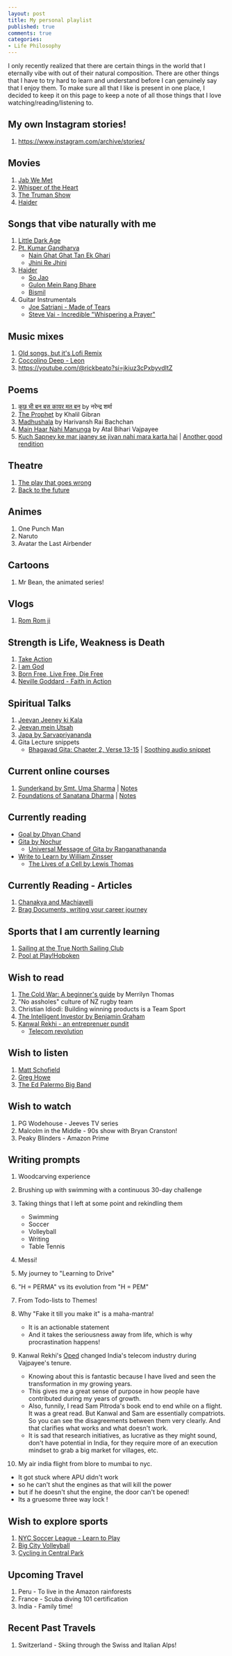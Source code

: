 ```yaml
---
layout: post
title: My personal playlist
published: true
comments: true
categories:
- Life Philosophy
---
```


I only recently realized that there are certain things in the world that I eternally vibe with out of their natural composition. There are other things that I have to try hard to learn and understand before I can genuinely say that I enjoy them. To make sure all that I like is present in one place, I decided to keep it on this page to keep a note of all those things that I love watching/reading/listening to. 

## My own Instagram stories!
1. https://www.instagram.com/archive/stories/

## Movies
1. [Jab We Met](https://www.imdb.com/title/tt1093370/)
2. [Whisper of the Heart](https://www.imdb.com/title/tt0113824/)
3. [The Truman Show](https://www.imdb.com/title/tt0120382/)
4. [Haider](https://www.imdb.com/title/tt3390572/)

## Songs that vibe naturally with me
1. [Little Dark Age](https://music.youtube.com/watch?v=ETEg-SB01QY&si=m2pNNlSB0dmkBMG4)
2. [Pt. Kumar Gandharva](https://en.wikipedia.org/wiki/Kumar_Gandharva)
   - [Nain Ghat Ghat Tan Ek Ghari](https://music.youtube.com/watch?v=AUFzPlBasio&si=Il5JnXQg8sMJMvaw)
   - [Jhini Re Jhini](https://youtu.be/nkPftO3O730)
3. [Haider](https://www.imdb.com/title/tt3390572/)
   - [So Jao](https://youtu.be/H-km32aDmxY)
   - [Gulon Mein Rang Bhare](https://www.youtube.com/watch?v=KNQ7ElKRtAs&pp=ygUMaGFpZGVyIHNvbmdz)
   - [Bismil](https://youtu.be/p6ZxI5_A69M)
4. Guitar Instrumentals
   - [Joe Satriani - Made of Tears](https://www.youtube.com/watch?v=M4lsB-B1O7U)
   - [Steve Vai - Incredible "Whispering a Prayer"](https://youtu.be/ZWRySOtRuiQ?si=wnKGqIBc12moHIzF)

## Music mixes
1. [Old songs, but it's Lofi Remix](https://youtu.be/BrnDlRmW5hs?si=2jecTT1rNKj3_gPy)
2. [Coccolino Deep - Leon](https://www.youtube.com/watch?v=KWUVTxkl5rI)
3. https://youtube.com/@rickbeato?si=jkiuz3cPxbyvdItZ

## Poems
1. [कुछ भी बन बस कायर मत बन](http://kavitakosh.org/kk/%E0%A4%95%E0%A5%81%E0%A4%9B_%E0%A4%AD%E0%A5%80_%E0%A4%AC%E0%A4%A8_%E0%A4%AC%E0%A4%B8_%E0%A4%95%E0%A4%BE%E0%A4%AF%E0%A4%B0_%E0%A4%AE%E0%A4%A4_%E0%A4%AC%E0%A4%A8_/_%E0%A4%A8%E0%A4%B0%E0%A5%87%E0%A4%A8%E0%A5%8D%E0%A4%A6%E0%A5%8D%E0%A4%B0_%E0%A4%B6%E0%A4%B0%E0%A5%8D%E0%A4%AE%E0%A4%BE) by नरेन्द्र शर्मा
2. [The Prophet](https://en.wikipedia.org/wiki/The_Prophet_(book)) by Khalil Gibran
3. [Madhushala](https://youtu.be/0nsWU-4R3mw) by Harivansh Rai Bachchan
4. [Main Haar Nahi Manunga](https://youtu.be/5QMEmtC7G20) by Atal Bihari Vajpayee
5. [Kuch Sapney ke mar jaaney se jivan nahi mara karta hai](https://youtu.be/hl9Ppi_d5cc) | [Another good rendition](https://youtu.be/mH1BHikh2GM)

## Theatre
1. [The play that goes wrong](https://www.newyorktheatreguide.com/show/14790-the-play-that-goes-wrong-tickets)
2. [Back to the future](https://www.newyorktheatreguide.com/show/26018-back-to-the-future-tickets)

## Animes
1. One Punch Man
2. Naruto
3. Avatar the Last Airbender

## Cartoons
1. Mr Bean, the animated series!

## Vlogs
1. [Rom Rom ji](https://youtube.com/@romromji?si=Ldi1Q9SL3XobIPG6)

## Strength is Life, Weakness is Death
1. [Take Action](https://youtu.be/xktn-KkQIZw?si=Op6KaZPs4Ykrnb4e)
2. [I am God](https://youtu.be/y0DlUcPgAoY?si=j0s-KnJnPYsjrQ0_)
3. [Born Free, Live Free, Die Free](https://youtu.be/xktn-KkQIZw?si=PCj_74YxbfIZSMhP)
4. [Neville Goddard - Faith in Action](https://youtu.be/4cHzkgJThFU?si=XB7j3JnPJfY0eUcs)

## Spiritual Talks
1. [Jeevan Jeeney ki Kala](https://youtu.be/mVBl__RbDsI)
2. [Jeevan mein Utsah](https://youtu.be/JnGvHt4aorY)
3. [Japa by Sarvapriyananda](https://youtu.be/ihjl6C61is8?si=Qz5bsKJ6WKibl-5o)
4. Gita Lecture snippets
   - [Bhagavad Gita: Chapter 2, Verse 13-15](https://github.com/kislayabhi/kislayabhi.github.io/blob/master/_posts/Gita.md) | [Soothing audio snippet](https://youtu.be/QD6PMVBDrZ4?t=1990)  

## Current online courses
1. [Sunderkand by Smt. Uma Sharma](https://youtu.be/QZoJ5rbu65E) | [Notes](https://docs.google.com/document/d/1ke8AWx5qmxLOrPC1_C1CGBw_p7wyyg5dCmLWkpfZ_3o/edit)
2. [Foundations of Sanatana Dharma](https://www.youtube.com/watch?v=fK_1yR1ZU_U&ab_channel=LearnSanskritOnline%3Avyoma-samskrta-pathasala) | [Notes](https://docs.google.com/document/d/17A87CVBnX53Ulfvi5NFigYXaxXqLcg_GitlaHvuu72Q/edit)

## Currently reading
*  [Goal by Dhyan Chand](http://bharatiyahockey.org/granthalaya/goal/)
*  [Gita by Nochur](https://voiceofrishis.myshopify.com/products/srimad-bhagavad-gita-elixir-of-eternal-wisdom-paperback)
     * [Universal Message of Gita by Ranganathananda](https://www.goodreads.com/book/show/1203062.Universal_Message_of_the_Bhagavad_Gita_Vol_1?from_search=true&from_srp=true&qid=d4jh3Lk9LY&rank=1) 
*  [Write to Learn by William Zinsser](https://goodreads.com/book/show/585474.Writing_to_Learn)
     * [The Lives of a Cell by Lewis Thomas](https://www.goodreads.com/book/show/294368.The_Lives_of_a_Cell?from_search=true&from_srp=true&qid=11e2221lE7&rank=1)

## Currently Reading - Articles
1. [Chanakya and Machiavelli](https://swarajyamag.com/featured/chanakya-and-machiavelli-two-realists-in-comparison)
2. [Brag Documents, writing your career journey](https://jvns.ca/blog/brag-documents/)

## Sports that I am currently learning
1. [Sailing at the True North Sailing Club](https://sailtruenorth.com/)
2. [Pool at Play!Hoboken](https://playhoboken.com/)

## Wish to read
1. [The Cold War: A beginner's guide](https://archive.org/details/coldwarbeginners0000thom) by Merrilyn Thomas
2. "No assholes" culture of NZ rugby team
3. Christian Idiodi: Building winning products is a Team Sport
4. [The Intelligent Investor by Benjamin Graham](https://www.goodreads.com/book/show/106835.The_Intelligent_Investor)
5. [Kanwal Rekhi - an entreprenuer pundit](https://kanwalrekhi.com/)
    - [Telecom revolution](https://www.linkedin.com/posts/kanwalrekhi_dot-hatao-desh-bachao-activity-7232880566948282368-RxL3?utm_source=share&utm_medium=member_ios)


## Wish to listen
1. [Matt Schofield](https://music.youtube.com/channel/UCJa1nIOOZ4HVM5v5ptCZAVw?si=anvwftx_RSbgz0kn)
2. [Greg Howe](https://music.youtube.com/channel/UCrLnkg-SiP0WpZrt1CZpTLA?si=hbhybO7SAW6Adb3v)
3. [The Ed Palermo Big Band](https://music.youtube.com/channel/UCxptQ3TtgatX4DnVUWeCZ5A?si=HFnzb83dcvqdS8Et)

## Wish to watch
1. PG Wodehouse - Jeeves TV series
2. Malcolm in the Middle - 90s show with Bryan Cranston!
3. Peaky Blinders - Amazon Prime

## Writing prompts
1. Woodcarving experience
2. Brushing up with swimming with a continuous 30-day challenge
3. Taking things that I left at some point and rekindling them
   - Swimming
   - Soccer
   - Volleyball
   - Writing
   - Table Tennis
4. Messi!
5. My journey to "Learning to Drive"
6. "H = PERMA" vs its evolution from "H = PEM"
7. From Todo-lists to Themes!
8. Why "Fake it till you make it" is a maha-mantra!
   - It is an actionable statement
   - And it takes the seriousness away from life, which is why procrastination happens!

9. Kanwal Rekhi's [Oped](https://www.linkedin.com/posts/kanwalrekhi_dot-hatao-desh-bachao-activity-7232880566948282368-RxL3?utm_source=share&utm_medium=member_ios) changed India's telecom industry during Vajpayee's tenure.
   - Knowing about this is fantastic because I have lived and seen the transformation in my growing years.
   - This gives me a great sense of purpose in how people have contributed during my years of growth.
   - Also, funnily, I read Sam Pitroda's book end to end while on a flight. It was a great read. But Kanwal and Sam are essentially compatriots. So you can see the disagreements between them very clearly. And that clarifies what works and what doesn't work.
   - It is sad that research initiatives, as lucrative as they might sound, don't have potential in India, for they require more of an execution mindset to grab a big market for villages, etc.

10. My air india flight from blore to mumbai to nyc.
   - It got stuck where APU didn't work
   - so he can't shut the engines as that will kill the power
   - but if he doesn't shut the engine, the door can't be opened!
   - Its a gruesome three way lock !



## Wish to explore sports
1. [NYC Soccer League - Learn to Play](https://www.betterplayer.com/)
2. [Big City Volleyball](https://bigcityvolleyball.com/adult-classes)
3. [Cycling in Central Park](https://www.crca.net/join-crca)

## Upcoming Travel
1. Peru - To live in the Amazon rainforests
2. France - Scuba diving 101 certification
3. India - Family time!

## Recent Past Travels
1. Switzerland - Skiing through the Swiss and Italian Alps!
